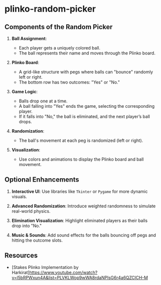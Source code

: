 # plinko-random-picker
## Components of the Random Picker
1. **Ball Assignment**:
   - Each player gets a uniquely colored ball.
   - The ball represents their name and moves through the Plinko board.

2. **Plinko Board**:
   - A grid-like structure with pegs where balls can "bounce" randomly left or right.
   - The bottom row has two outcomes: "Yes" or "No."

3. **Game Logic**:
   - Balls drop one at a time.
   - A ball falling into "Yes" ends the game, selecting the corresponding player.
   - If it falls into "No," the ball is eliminated, and the next player’s ball drops.

4. **Randomization**:
   - The ball's movement at each peg is randomized (left or right).

5. **Visualization**:
   - Use colors and animations to display the Plinko board and ball movement.

## Optional Enhancements
1. **Interactive UI**:
   Use libraries like `Tkinter` or `Pygame` for more dynamic visuals.

2. **Advanced Randomization**:
   Introduce weighted randomness to simulate real-world physics.

3. **Elimination Visualization**:
   Highlight eliminated players as their balls drop into "No."

4. **Music & Sounds**:
   Add sound effects for the balls bouncing off pegs and hitting the outcome slots.

## Resources
- [Stakes Plinko Implementation by Harkirat]https://www.youtube.com/watch?v=l5bRPWxun4A&list=PLVKLWop9wWA8rdaNPIsG6r4a6QZClCH-M
